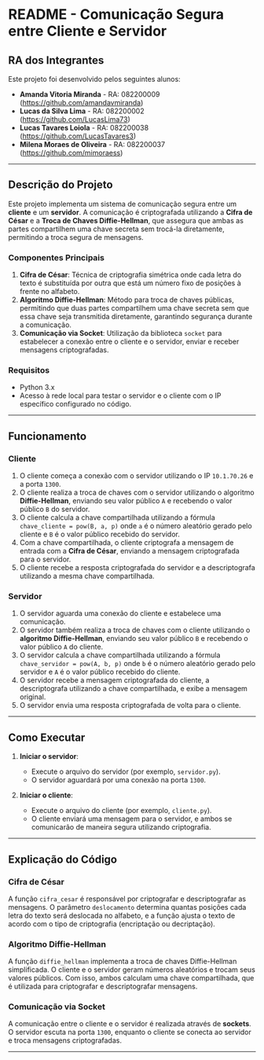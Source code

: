 

# README - Comunicação Segura entre Cliente e Servidor

## RA dos Integrantes

Este projeto foi desenvolvido pelos seguintes alunos:

- **Amanda Vitoria Miranda** - RA: 082200009 (https://github.com/amandavmiranda)
- **Lucas da Silva Lima** - RA: 082200002 (https://github.com/LucasLima73)
- **Lucas Tavares Loiola** - RA: 082200038 (https://github.com/LucasTavares3)
- **Milena Moraes de Oliveira** - RA: 082200037 (https://github.com/mimoraess)

---

## Descrição do Projeto

Este projeto implementa um sistema de comunicação segura entre um **cliente** e um **servidor**. A comunicação é criptografada utilizando a **Cifra de César** e a **Troca de Chaves Diffie-Hellman**, que assegura que ambas as partes compartilhem uma chave secreta sem trocá-la diretamente, permitindo a troca segura de mensagens.

### Componentes Principais

1. **Cifra de César**: Técnica de criptografia simétrica onde cada letra do texto é substituída por outra que está um número fixo de posições à frente no alfabeto.
2. **Algoritmo Diffie-Hellman**: Método para troca de chaves públicas, permitindo que duas partes compartilhem uma chave secreta sem que essa chave seja transmitida diretamente, garantindo segurança durante a comunicação.
3. **Comunicação via Socket**: Utilização da biblioteca `socket` para estabelecer a conexão entre o cliente e o servidor, enviar e receber mensagens criptografadas.

### Requisitos

- Python 3.x
- Acesso à rede local para testar o servidor e o cliente com o IP específico configurado no código.

---

## Funcionamento

### Cliente

1. O cliente começa a conexão com o servidor utilizando o IP `10.1.70.26` e a porta `1300`.
2. O cliente realiza a troca de chaves com o servidor utilizando o algoritmo **Diffie-Hellman**, enviando seu valor público `A` e recebendo o valor público `B` do servidor.
3. O cliente calcula a chave compartilhada utilizando a fórmula `chave_cliente = pow(B, a, p)` onde `a` é o número aleatório gerado pelo cliente e `B` é o valor público recebido do servidor.
4. Com a chave compartilhada, o cliente criptografa a mensagem de entrada com a **Cifra de César**, enviando a mensagem criptografada para o servidor.
5. O cliente recebe a resposta criptografada do servidor e a descriptografa utilizando a mesma chave compartilhada.

### Servidor

1. O servidor aguarda uma conexão do cliente e estabelece uma comunicação.
2. O servidor também realiza a troca de chaves com o cliente utilizando o **algoritmo Diffie-Hellman**, enviando seu valor público `B` e recebendo o valor público `A` do cliente.
3. O servidor calcula a chave compartilhada utilizando a fórmula `chave_servidor = pow(A, b, p)` onde `b` é o número aleatório gerado pelo servidor e `A` é o valor público recebido do cliente.
4. O servidor recebe a mensagem criptografada do cliente, a descriptografa utilizando a chave compartilhada, e exibe a mensagem original.
5. O servidor envia uma resposta criptografada de volta para o cliente.

---

## Como Executar

1. **Iniciar o servidor**:
   - Execute o arquivo do servidor (por exemplo, `servidor.py`).
   - O servidor aguardará por uma conexão na porta `1300`.

2. **Iniciar o cliente**:
   - Execute o arquivo do cliente (por exemplo, `cliente.py`).
   - O cliente enviará uma mensagem para o servidor, e ambos se comunicarão de maneira segura utilizando criptografia.

---

## Explicação do Código

### Cifra de César

A função `cifra_cesar` é responsável por criptografar e descriptografar as mensagens. O parâmetro `deslocamento` determina quantas posições cada letra do texto será deslocada no alfabeto, e a função ajusta o texto de acordo com o tipo de criptografia (encriptação ou decriptação).

### Algoritmo Diffie-Hellman

A função `diffie_hellman` implementa a troca de chaves Diffie-Hellman simplificada. O cliente e o servidor geram números aleatórios e trocam seus valores públicos. Com isso, ambos calculam uma chave compartilhada, que é utilizada para criptografar e descriptografar mensagens.

### Comunicação via Socket

A comunicação entre o cliente e o servidor é realizada através de **sockets**. O servidor escuta na porta `1300`, enquanto o cliente se conecta ao servidor e troca mensagens criptografadas.

---
